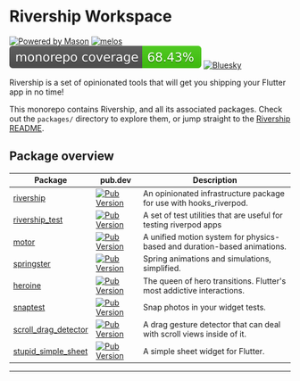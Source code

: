 # Rivership Workspace

[![Powered by Mason](https://img.shields.io/endpoint?url=https%3A%2F%2Ftinyurl.com%2Fmason-badge)](https://github.com/felangel/mason)
[![melos](https://img.shields.io/badge/maintained%20with-melos-f700ff.svg?style=flat-square)](https://github.com/invertase/melos)
[![Code Coverage](./coverage-total.svg)](./coverage-total.svg)
[![Bluesky](https://img.shields.io/badge/Bluesky-0285FF?logo=bluesky&logoColor=fff)](https://bsky.app/profile/i.madethese.works)

Rivership is a set of opinionated tools that will get you shipping your Flutter app in no time!

This monorepo contains Rivership, and all its associated packages. Check out the `packages/` directory to explore them, or jump straight to the [Rivership README](./packages/rivership/README.md).


## Package overview
| Package                                     | pub.dev                                                     | Description                                                              |
| ------------------------------------------- | ----------------------------------------------------------- | ------------------------------------------------------------------------ |
| [rivership](./packages/rivership)           | [![Pub Version](https://img.shields.io/pub/v/rivership)](https://pub.dev/packages/rivership)      | An opinionated infrastructure package for use with hooks_riverpod.       |
| [rivership_test](./packages/rivership_test) | [![Pub Version](https://img.shields.io/pub/v/rivership_test)](https://pub.dev/packages/rivership_test) | A set of test utilities that are useful for testing riverpod apps        |
| [motor](./packages/motor)                   | [![Pub Version](https://img.shields.io/pub/v/motor)](https://pub.dev/packages/motor)          | A unified motion system for physics-based and duration-based animations. |
| [springster](./packages/springster)         | [![Pub Version](https://img.shields.io/pub/v/springster)](https://pub.dev/packages/springster)     | Spring animations and simulations, simplified.                           |
| [heroine](./packages/heroine)               | [![Pub Version](https://img.shields.io/pub/v/heroine)](https://pub.dev/packages/heroine)        | The queen of hero transitions. Flutter's most addictive interactions.    |
| [snaptest](./packages/snaptest)              | [![Pub Version](https://img.shields.io/pub/v/snaptest)](https://pub.dev/packages/snaptest)       | Snap photos in your widget tests.                                        |
| [scroll_drag_detector](./packages/scroll_drag_detector) | [![Pub Version](https://img.shields.io/pub/v/scroll_drag_detector)](https://pub.dev/packages/scroll_drag_detector) | A drag gesture detector that can deal with scroll views inside of it.    |
| [stupid_simple_sheet](./packages/stupid_simple_sheet) | [![Pub Version](https://img.shields.io/pub/v/stupid_simple_sheet)](https://pub.dev/packages/stupid_simple_sheet) | A simple sheet widget for Flutter.                                       |


---


[dart_install_link]: https://dart.dev/get-dart
[github_actions_link]: https://docs.github.com/en/actions/learn-github-actions
[license_badge]: https://img.shields.io/badge/license-MIT-blue.svg
[license_link]: https://opensource.org/licenses/MIT
[mason_link]: https://github.com/felangel/mason
[very_good_ventures_link]: https://verygood.ventures
